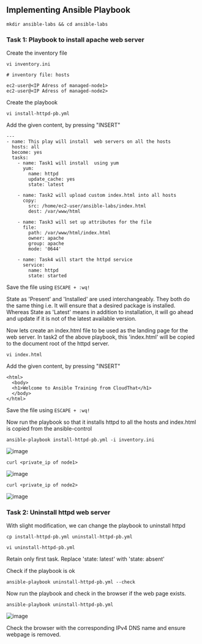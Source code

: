 ## Implementing Ansible Playbook

```
mkdir ansible-labs && cd ansible-labs
```

### Task 1: Playbook to install apache web server
Create the inventory file
```
vi inventory.ini
```
```
# inventory file: hosts

ec2-user@<IP Adress of managed-node1>
ec2-user@<IP Adress of managed-node2>
```
Create the playbook
```
vi install-httpd-pb.yml
```
Add the given content, by pressing "INSERT"
```
---
- name: This play will install  web servers on all the hosts
  hosts: all
  become: yes
  tasks:
    - name: Task1 will install  using yum
      yum:
        name: httpd
        update_cache: yes
        state: latest

    - name: Task2 will upload custom index.html into all hosts
      copy:
        src: /home/ec2-user/ansible-labs/index.html
        dest: /var/www/html

    - name: Task3 will set up attributes for the file
      file:
        path: /var/www/html/index.html
        owner: apache
        group: apache
        mode: '0644'

    - name: Task4 will start the httpd service
      service:
        name: httpd
        state: started
```
Save the file using `ESCAPE + :wq!`

State as 'Present' and 'Installed' are used interchangeably. They both do the same thing i.e. It 
will ensure that a desired package is installed. Whereas State as 'Latest' means in addition
to installation, it will go ahead and update if it is not of the latest available version.

Now lets create an index.html file to be used as the landing page for the web server.
In task2 of the above playbook, this 'index.html' will be copied to the document root of the 
httpd server.
```
vi index.html
```

Add the given content, by pressing "INSERT" 
```
<html>
  <body>
  <h1>Welcome to Ansible Training from CloudThat</h1>
  </body>
</html>
```
Save the file using `ESCAPE + :wq!`

Now run the playbook so that it installs httpd to all the hosts and index.html is copied from 
the ansible-control
```
ansible-playbook install-httpd-pb.yml -i inventory.ini
```
![image](https://github.com/user-attachments/assets/3faec16b-ef8b-4cfd-88a4-879de778aef1)

```
curl <private_ip of node1> 
```
![image](https://github.com/user-attachments/assets/92fafe56-15ef-4c2c-ab33-96294395ecec)

```
curl <private_ip of node2>
```
![image](https://github.com/user-attachments/assets/8a4966d1-2558-489d-aeab-fdc37e08cf3f)



### Task 2: Uninstall httpd web server

With slight modification, we can change the playbook to uninstall httpd 
```
cp install-httpd-pb.yml uninstall-httpd-pb.yml
```
```
vi uninstall-httpd-pb.yml
```
Retain only first task. Replace 'state: latest' with 'state: absent'


Check if the playbook is ok
```
ansible-playbook uninstall-httpd-pb.yml --check
```

Now run the playbook and check in the browser if the web page exists.
```
ansible-playbook uninstall-httpd-pb.yml
```
![image](https://github.com/user-attachments/assets/0473d941-ff5c-48d3-926c-7e231f34c46a)

Check the browser with the corresponding IPv4 DNS name and ensure webpage is removed.
